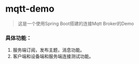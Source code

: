 # mqtt-demo

> 这是一个使用Spring Boot搭建的连接Mqtt Broker的Demo
### 具体功能：
1. 服务端订阅，发布主题，消息功能。
2. 客户端和设备端和服务端连接测试功能。
